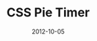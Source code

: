 ---
date: 2012-10-05
external: 
  host: CSS-Tricks
  url: http://css-tricks.com/css-pie-timer/
layout: none
preview: false
published: true
sassmeister: false
summary: false
title: "CSS Pie Timer"
---